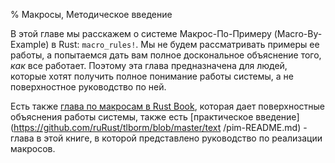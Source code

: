 % Макросы, Методическое введение

В этой главе мы расскажем о системе Макрос-По-Примеру (Macro-By-Example) в Rust:
`macro_rules!`. Мы не будем рассматривать примеры ее работы, а попытаемся дать
вам полное доскональное объяснение того, *как* все работает. Поэтому эта глава
предназначена для людей, которые хотят получить полное понимание работы системы,
а не поверхностное руководство по ней.

Есть также [глава по макросам в Rust Book](http://doc.rust-lang.org/book/macros.html), которая дает поверхностные объяснения работы системы, также есть  [практическое введение](https://github.com/ruRust/tlborm/blob/master/text /pim-README.md) - глава в этой книге, в которой представлено руководство по реализации макросов.
